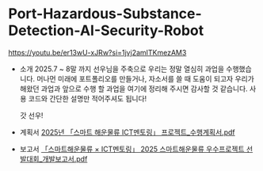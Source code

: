 # Port-Hazardous-Substance-Detection-AI-Security-Robot

https://youtu.be/er13wU-xJRw?si=1jvj2amITKmezAM3

- 소개
    2025.7 ~ 8말 까지 선우님을 주축으로 우리는 정말 열심히 과업을 수행했습니다.
    머나먼 미래에 포트폴리오를 만들거나, 자소서를 쓸 때 도움이 되고자 우리가 해왔던 과업과
     앞으로 수행 할 과업을 여기에 정리해 주시면 감사할 것 같습니다.
    사용 코드와 간단한 설명만 적어주셔도 됩니다!
    
    갓 선우!
    
- 계획서
    [2025년 「스마트 해운물류 ICT멘토링」 프로젝트_수행계획서.pdf](attachment:b2db5d09-1a27-4704-b62a-a862ac50e359:2025년_「스마트_해운물류_ICT멘토링」_프로젝트_수행계획서.pdf)
    
- 보고서
    [「스마트해운물류 × ICT멘토링」 2025 스마트해운물류 우수프로젝트 선발대회_개발보고서.pdf](attachment:328552fa-e145-4430-b56c-98f607627cd2:「스마트해운물류__ICT멘토링」_2025_스마트해운물류_우수프로젝트_선발대회_개발보고서.pdf)
